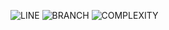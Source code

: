 ![LINE](https://img.shields.io/badge/line--coverage-98%25-brightgreen.svg)
![BRANCH](https://img.shields.io/badge/branch--coverage-94%25-brightgreen.svg)
![COMPLEXITY](https://img.shields.io/badge/complexity-1.43-brightgreen.svg)

